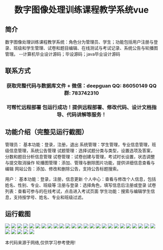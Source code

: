 <p><h1 align="center">数字图像处理训练课程教学系统vue</h1></p>

## 简介
数字图像处理训练课程教学系统：角色分为管理员、学生；功能包括用户注册与登录、班级和学生管理、试卷和题目编辑、在线测试与考试记录、系统公告与轮播图管理。    --计算机毕业设计源码；毕设源码；java毕业设计源码


## 联系方式
<p><h3 align="center">获取完整代码与数据库文件 + 微信：deepguan QQ: 86050149 QQ群: 783742310</h3></p>
<p><h3 align="center">可帮忙远程部署 包运行成功！提供远程部署、修改代码、设计文档指导、代码讲解等服务！</h3></p>

## 功能介绍（完整见运行截图）
管理员： 基本功能：登录，注册，退出 系统管理：学生管理，专业信息管理，班级信息管理，系统公告管理 试题管理：选择试题分类与类型，设置选项及答案，分数和题目分析信息管理 试卷管理：试卷创建与管理，考试时长设置，状态调整与提交取消操作 轮播图管理：添加、管理与删除图片功能，提供详细信息查看与编辑 网站公告：添加、修改和删除公告，支持公告标题搜索。

用户： 基本功能：登录，注册，信息更新 个人中心：查看与修改个人信息，包括姓名、性别、专业、班级等 注册与登录：选择角色，填写信息后注册或登录 试卷列表：查看可参与的在线考试，点击进入考试页面 学生功能：搜索与编辑学生信息，支持按学号、姓名、专业和班级过滤。


## 运行截图
![](img/001.jpg)
![](img/002.jpg)
![](img/003.jpg)
![](img/004.jpg)
![](img/005.jpg)
![](img/006.jpg)
![](img/007.jpg)
![](img/008.jpg)
![](img/009.jpg)
![](img/010.jpg)
![](img/011.jpg)
![](img/012.jpg)
![](img/013.jpg)
![](img/014.jpg)
![](img/015.jpg)
![](img/016.jpg)
![](img/017.jpg)
![](img/018.jpg)
![](img/019.jpg)
![](img/020.jpg)
![](img/021.jpg)
![](img/022.jpg)
![](img/023.jpg)
![](img/024.jpg)
![](img/025.jpg)
![](img/026.jpg)
![](img/027.jpg)
![](img/028.jpg)
![](img/029.jpg)
![](img/030.jpg)

<p>本代码来源于网络,仅供学习参考使用!</p>
